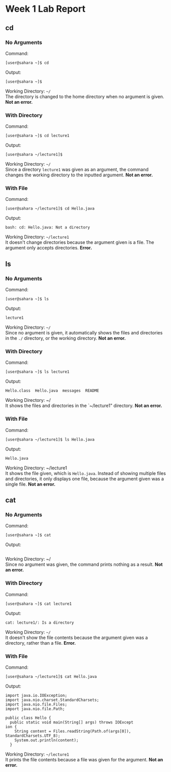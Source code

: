 # Week 1 Lab Report

## cd
### No Arguments
Command:
```
[user@sahara ~]$ cd
```

Output:
```
[user@sahara ~]$  
```

Working Directory: `~/`
<br />
The directory is changed to the home directory when no argument is given. **Not an error.**

### With Directory
Command:
```
[user@sahara ~]$ cd lecture1
```

Output:
```
[user@sahara ~/lecture1]$  
```

Working Directory: `~/`
<br />
Since a directory `lecture1` was given as an argument, the command changes the working directory to the inputted argument. **Not an error.**

### With File
Command:
```
[user@sahara ~/lecture1]$ cd Hello.java
```

Output:
```
bash: cd: Hello.java: Not a directory
```

Working Directory: `~/lecture1`
<br />
It doesn't change directories because the argument given is a file. The argument only accepts directories. **Error.**

## ls
### No Arguments
Command:
```
[user@sahara ~]$ ls
```

Output:
```
lecture1
```

Working Directory: `~/`
<br />
Since no argument is given, it automatically shows the files and directories in the `./` directory, or the working directory. **Not an error.**

### With Directory
Command:
```
[user@sahara ~]$ ls lecture1
```

Output:
```
Hello.class  Hello.java  messages  README
```

Working Directory: ~/
<br />
It shows the files and directories in the `~/lecture1" directory. **Not an error.**

### With File
Command:
```
[user@sahara ~/lecture1]$ ls Hello.java
```

Output:
```
Hello.java
```

Working Directory: ~/lecture1
<br />
It shows the file given, which is `Hello.java`. Instead of showing multiple files and directories, it only displays one file, because the argument given was a single file. **Not an error.**

## cat
### No Arguments
Command:
```
[user@sahara ~]$ cat
```

Output:
```

```

Working Directory: ~/
<br />
Since no argument was given, the command prints nothing as a result. **Not an error.**

### With Directory
Command:
```
[user@sahara ~]$ cat lecture1
```

Output:
```
cat: lecture1/: Is a directory
```

Working Directory: `~/`
<br />
It doesn't show the file contents because the argument given was a directory, rather than a file. **Error.**

### With File
Command:
```
[user@sahara ~/lecture1]$ cat Hello.java
```

Output:
```
import java.io.IOException;
import java.nio.charset.StandardCharsets;
import java.nio.file.Files;
import java.nio.file.Path;

public class Hello {
  public static void main(String[] args) throws IOExcept
ion {
    String content = Files.readString(Path.of(args[0]), 
StandardCharsets.UTF_8);    
    System.out.println(content);
  }
```

Working Directory: `~/lecture1`
<br />
It prints the file contents because a file was given for the argument. **Not an error.**
